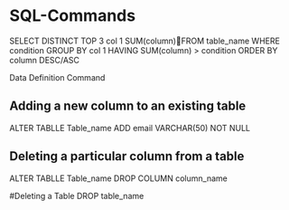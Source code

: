 # SQL-Commands
SELECT DISTINCT TOP 3
col 1
SUM(column)FROM table_name
WHERE condition
GROUP BY col 1
HAVING SUM(column) > condition
ORDER BY column DESC/ASC

Data Definition Command
## Adding a new column to an existing table
ALTER TABLLE Table_name
ADD email VARCHAR(50) NOT NULL 

## Deleting a particular column from a table
ALTER TABLLE Table_name
DROP COLUMN column_name

#Deleting a Table
DROP table_name
